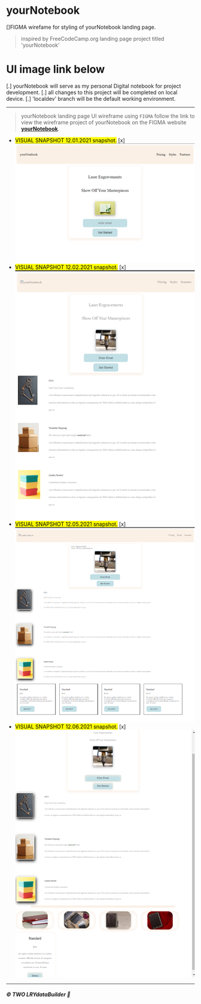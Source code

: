 # yourNotebook

[]FIGMA wirefame for styling of yourNotebook landing page.
>inspired by FreeCodeCamp.org landing page project titled 'yourNotebook'


# UI image link below

[.] yourNotebook will serve as my personal Digital notebook for project development.
[.] all changes to this project will be completed on local device.
[.] 'localdev' branch will be the default working environment. 

---

>yourNotebook landing page UI wireframe using <code>FIGMA</code>
>follow the link to view the wireframe project of yourNotebook on the FIGMA website **[yourNotebook](https://www.figma.com/file/sjeVJUSRqkolQCd6mrtYJP/yourNotebook?node-id=0%3A1)**.

- <mark>VISUAL SNAPSHOT 12.01.2021 snapshot.</mark> 
[x] ![yourNotebook](https://github.com/TWOdunlami/yourNotebook/blob/localdev/images/snapshot12012021.png)
- <mark>VISUAL SNAPSHOT 12.02.2021 snapshot.</mark> 
[x] ![yourNotebook](https://github.com/TWOdunlami/yourNotebook/blob/localdev/images/snapshot12022021.png)
- <mark>VISUAL SNAPSHOT 12.05.2021 snapshot.</mark> 
[x] ![yourNotebook](https://github.com/TWOdunlami/yourNotebook/blob/localdev/images/snapshot12052021.png)
- <mark>VISUAL SNAPSHOT 12.06.2021 snapshot.</mark> 
[x] ![yourNotebook](https://github.com/TWOdunlami/yourNotebook/blob/localdev/images/snapshot12062021.png)
---
##### ©️ TWO LRYdataBuilder 🤖
